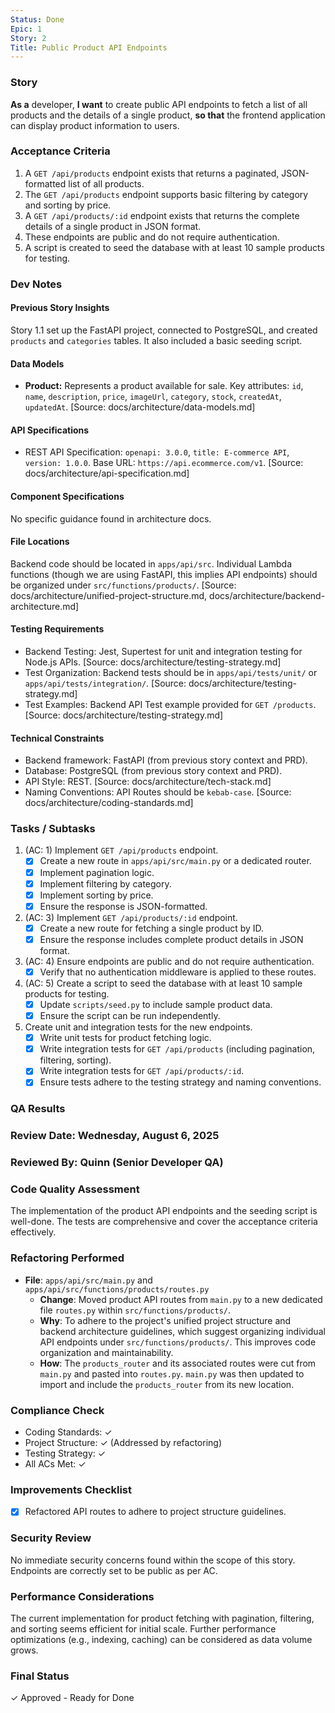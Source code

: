 ```yaml
---
Status: Done
Epic: 1
Story: 2
Title: Public Product API Endpoints
---
```


### Story

**As a** developer,
**I want** to create public API endpoints to fetch a list of all products and the details of a single product,
**so that** the frontend application can display product information to users.

### Acceptance Criteria

1.  A `GET /api/products` endpoint exists that returns a paginated, JSON-formatted list of all products.
2.  The `GET /api/products` endpoint supports basic filtering by category and sorting by price.
3.  A `GET /api/products/:id` endpoint exists that returns the complete details of a single product in JSON format.
4.  These endpoints are public and do not require authentication.
5.  A script is created to seed the database with at least 10 sample products for testing.

### Dev Notes

#### Previous Story Insights

Story 1.1 set up the FastAPI project, connected to PostgreSQL, and created `products` and `categories` tables. It also included a basic seeding script.

#### Data Models

-   **Product:** Represents a product available for sale. Key attributes: `id`, `name`, `description`, `price`, `imageUrl`, `category`, `stock`, `createdAt`, `updatedAt`. [Source: docs/architecture/data-models.md]

#### API Specifications

-   REST API Specification: `openapi: 3.0.0`, `title: E-commerce API`, `version: 1.0.0`. Base URL: `https://api.ecommerce.com/v1`. [Source: docs/architecture/api-specification.md]

#### Component Specifications

No specific guidance found in architecture docs.

#### File Locations

Backend code should be located in `apps/api/src`. Individual Lambda functions (though we are using FastAPI, this implies API endpoints) should be organized under `src/functions/products/`. [Source: docs/architecture/unified-project-structure.md, docs/architecture/backend-architecture.md]

#### Testing Requirements

-   Backend Testing: Jest, Supertest for unit and integration testing for Node.js APIs. [Source: docs/architecture/testing-strategy.md]
-   Test Organization: Backend tests should be in `apps/api/tests/unit/` or `apps/api/tests/integration/`. [Source: docs/architecture/testing-strategy.md]
-   Test Examples: Backend API Test example provided for `GET /products`. [Source: docs/architecture/testing-strategy.md]

#### Technical Constraints

-   Backend framework: FastAPI (from previous story context and PRD).
-   Database: PostgreSQL (from previous story context and PRD).
-   API Style: REST. [Source: docs/architecture/tech-stack.md]
-   Naming Conventions: API Routes should be `kebab-case`. [Source: docs/architecture/coding-standards.md]

### Tasks / Subtasks

1.  (AC: 1) Implement `GET /api/products` endpoint.
    *   [x] Create a new route in `apps/api/src/main.py` or a dedicated router.
    *   [x] Implement pagination logic.
    *   [x] Implement filtering by category.
    *   [x] Implement sorting by price.
    *   [x] Ensure the response is JSON-formatted.
2.  (AC: 3) Implement `GET /api/products/:id` endpoint.
    *   [x] Create a new route for fetching a single product by ID.
    *   [x] Ensure the response includes complete product details in JSON format.
3.  (AC: 4) Ensure endpoints are public and do not require authentication.
    *   [x] Verify that no authentication middleware is applied to these routes.
4.  (AC: 5) Create a script to seed the database with at least 10 sample products for testing.
    *   [x] Update `scripts/seed.py` to include sample product data.
    *   [x] Ensure the script can be run independently.
5.  Create unit and integration tests for the new endpoints.
    *   [x] Write unit tests for product fetching logic.
    *   [x] Write integration tests for `GET /api/products` (including pagination, filtering, sorting).
    *   [x] Write integration tests for `GET /api/products/:id`.
    *   [x] Ensure tests adhere to the testing strategy and naming conventions.

### QA Results

### Review Date: Wednesday, August 6, 2025

### Reviewed By: Quinn (Senior Developer QA)

### Code Quality Assessment

The implementation of the product API endpoints and the seeding script is well-done. The tests are comprehensive and cover the acceptance criteria effectively.

### Refactoring Performed

-   **File**: `apps/api/src/main.py` and `apps/api/src/functions/products/routes.py`
    -   **Change**: Moved product API routes from `main.py` to a new dedicated file `routes.py` within `src/functions/products/`.
    -   **Why**: To adhere to the project's unified project structure and backend architecture guidelines, which suggest organizing individual API endpoints under `src/functions/products/`. This improves code organization and maintainability.
    -   **How**: The `products_router` and its associated routes were cut from `main.py` and pasted into `routes.py`. `main.py` was then updated to import and include the `products_router` from its new location.

### Compliance Check

-   Coding Standards: ✓
-   Project Structure: ✓ (Addressed by refactoring)
-   Testing Strategy: ✓
-   All ACs Met: ✓

### Improvements Checklist

-   [x] Refactored API routes to adhere to project structure guidelines.

### Security Review

No immediate security concerns found within the scope of this story. Endpoints are correctly set to be public as per AC.

### Performance Considerations

The current implementation for product fetching with pagination, filtering, and sorting seems efficient for initial scale. Further performance optimizations (e.g., indexing, caching) can be considered as data volume grows.

### Final Status

✓ Approved - Ready for Done